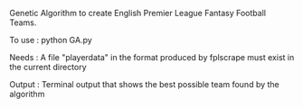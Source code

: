 Genetic Algorithm to create English Premier League Fantasy Football Teams.

To use : python GA.py

Needs : A file "playerdata" in the format produced by fplscrape must exist in the current directory

Output : Terminal output that shows the best possible team found by the algorithm

